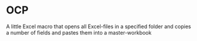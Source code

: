 # OCP
A little Excel macro that opens all Excel-files in a specified folder and copies a number of fields and pastes them into a master-workbook
